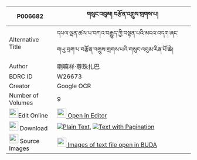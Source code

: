 |P006682|གསུང་འབུམ། བརྩོན་འགྲུས་གྲགས་པ། 
| --- | --- 
|Alternative Title |དཔལ་ལྡན་ཚལ་པ་བཀའ་བརྒྱུད་ཀྱི་བསྟན་པའི་མངའ་བདག་ཞང་གཡུ་བྲག་པ་བརྩོན་འགྲུས་གྲགས་པའི་གསུང་འབུམ་རིན་པོ་ཆེ།
|Author| 喇嘛祥·尊珠扎巴
|BDRC ID | W26673
|Creator | Google OCR
|Number of Volumes| 9
|<img width="25" src="https://img.icons8.com/color/25/000000/edit-property.png">Edit Online| [<img width="25" src="https://avatars.githubusercontent.com/u/45091458?s=200&v=4"> Open in Editor](http://editor.openpecha.org/P006682)
|<img width="25" src="https://img.icons8.com/fluent/48/000000/download-2.png"/>  Download | [![](https://img.icons8.com/color/20/000000/txt.png)Plain Text](https://github.com/Openpecha/P006682/releases/download/v1/sungbum_tsondru_drakpa_plain_P006682.zip), [![](https://img.icons8.com/color/20/000000/txt.png)Text with Pagination](https://github.com/Openpecha/P006682/releases/download/v1/sungbum_tsondru_drakpa_pages_P006682.zip)
|<img width="25" src="https://img.icons8.com/plasticine/100/000000/pictures-folder.png"/>  Source Images | [<img width="25" src="https://library.bdrc.io/icons/BUDA-small.svg"> Images of text file open in BUDA](https://library.bdrc.io/show/bdr:W26673)